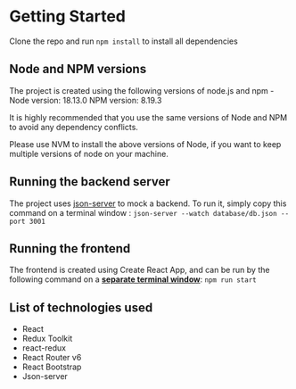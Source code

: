 # Getting Started
Clone the repo and run `npm install` to install all dependencies

## Node and NPM versions
The project is created using the following versions of node.js and npm -
Node version: 18.13.0
NPM version: 8.19.3

It is highly recommended that you use the same versions of Node and NPM to avoid any dependency conflicts. 

Please use NVM to install the above versions of Node, if you want to keep multiple versions of node on your machine.

## Running the backend server

The project uses [json-server](https://github.com/typicode/json-server) to mock a backend. To run it, simply copy this command on a terminal window : `json-server --watch database/db.json --port 3001`

## Running the frontend
The frontend is created using Create React App, and can be run by the following command on a <u>**separate terminal window**</u>: `npm run start`

## List of technologies used
* React
* Redux Toolkit
* react-redux
* React Router v6
* React Bootstrap
* Json-server
